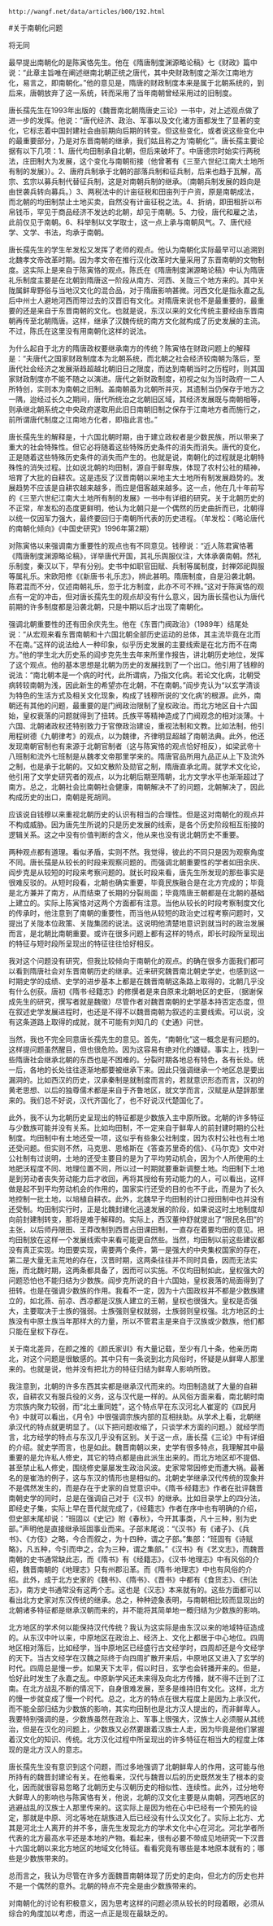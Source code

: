 `http://wangf.net/data/articles/b00/192.html`

#关于南朝化问题

将无同

最早提出南朝化的是陈寅恪先生。他在《隋唐制度渊源略论稿》七《财政》篇中说：“此章主旨唯在阐述继南北朝正统之唐代，其中央财政制度之渐次江南地方化，易言之，即南朝化。”他的意见是，隋唐的财政制度本来是属于北朝系统的，到后来，唐朝放弃了这一系统，转而采用了当年南朝曾经采用过的旧制度。

唐长孺先生在1993年出版的《魏晋南北朝隋唐史三论》一书中，对上述观点做了进一步的发挥。他说：“唐代经济、政治、军事以及文化诸方面都发生了显著的变化，它标志着中国封建社会由前期向后期的转变。但这些变化，或者说这些变化中的最重要部分，乃是对东晋南朝的继承，我们姑且称之为‘南朝化’”。唐长孺主要论据有以下几项：1、唐代均田制承自北朝，但后来破坏了。中唐德宗时始实行两税法，庄田制大为发展，这个变化与南朝衔接（他曾著有《三至六世纪江南大土地所有制的发展》）。2、唐府兵制承于北朝的部落兵制和征兵制，后来也趋于瓦解，高宗、玄宗以募兵制代替征兵制，这是对南朝兵制的继承。（南朝兵制发展的趋向是由世袭兵转向募兵。）3、两税法中的计亩征税和田亩列于户资，原是南朝成法，而北朝的均田制禁止土地买卖，自然没有计亩征税之法。4、折纳，即田租折以布帛钱币，罕见于商品经济不发达的北朝，却见于南朝。5、力役，唐代和雇之法，此前仅见于南朝。6、科举制以文学取士，这一点上承与南朝风气。7、唐代经学、文学、书法，均承于南朝。 

唐长孺先生的学生牟发松又发挥了老师的观点。他认为南朝化实际最早可以追溯到北魏孝文帝改革时期。因为孝文帝在推行汉化改革时大量采用了东晋南朝的文物制度。这实际上是来自于陈寅恪的观点。陈氏在《隋唐制度渊源略论稿》中认为隋唐礼乐制度主要是在北朝到隋唐这一阶段从南方、河西、关陇三个地方来的。其中关陇属鲜卑野俗与当地汉文化的混合品，对于隋唐影响甚微。河西文化是指永嘉之乱后中州士人避地河西而带过去的汉晋旧有文化。对隋唐来说也不是最重要的，最重要的还是来自于东晋南朝的文化。也就是说，东汉以来的文化传统主要经由东晋南朝再传至北朝隋唐。这样，继承了汉魏传统的南方文化就构成了历史发展的主流。不过，陈氏在这里没有用南朝化这样的说法。 

为什么起自于北方的隋唐政权要继承南方的传统？陈寅恪在财政问题上的解释是：“夫唐代之国家财政制度本为北朝系统，而北朝之社会经济较南朝为落后，至唐代社会经济之发展渐趋超越北朝旧日之限度，而达到南朝当时之历程时，则其国家财政制度亦不能不随之以演进。唐代之新财政制度，初视之似为当时政府一二人所特创，实则本为南朝之旧制。盖南朝虽为北朝所并灭，其遗制当仍保存于地方之一隅，迨经过长久之期间，唐代所统治之北朝旧区域，其经济发展既与南朝相等，则承继北朝系统之中央政府遂取用此旧日南朝旧制之保存于江南地方者而施行之，前所谓唐代制度之江南地方化者，即指此言也。” 

唐长孺先生的解释是，十六国北朝时期，由于建立政权者是少数民族，所以带来了重大的社会特殊性。但它必将随着这些特殊历史条件的消失而消失。唐代的变化，正是随着这些特殊历史条件的消失而产生的。也就是说，南朝化的过程就是北朝特殊性的消失过程。比如说北朝的均田制，源自于鲜卑族，体现了农村公社的精神，培育了大批的自耕农。这是违反了汉晋南朝以来地主大土地所有制发展趋势的。发展趋势不应该是自耕农越来越多，而应是佃客越来越多。这一点，他在几十年前写的《三至六世纪江南大土地所有制的发展》一书中有详细的研究。关于北朝历史的不正常，牟发松的态度更鲜明，他认为北朝只是一个偶然的历史曲折而已，北朝得以统一仅因军力强大，最终要回归于南朝所代表的历史进程。（牟发松：《略论唐代的南朝化倾向》《中国史研究》1996年第2期） 

对陈寅恪以来强调南方重要性的观点也有不同意见。钱穆说：“近人陈君寅恪著《隋唐制度渊源略论稿》，详举唐代开国，其礼乐舆服仪注，大体承袭南朝。然礼乐制度，秦汉以下，早有分别。史书中如职官田赋、兵制等属制度，封禅郊祀舆服等属礼乐。宋欧阳修《《新唐书·礼乐志》，辨此甚明。隋唐制度，自是沿袭北朝。陈君混而不分，仅述南朝礼乐，忽于北方制度，此亦不可不辨。”这对于陈寅恪的观点有一定的冲击，但对唐长孺先生的观点却没有什么意义，因为唐长孺也认为唐代前期的许多制度都是沿袭北朝，只是中期以后才出现了南朝化。 

强调北朝重要性的还有田余庆先生。他在《东晋门阀政治》（1989年）结尾处说：“从宏观来看东晋南朝和十六国北朝全部历史运动的总体，其主流毕竟在北而不在南。”这样的说法给人一种印象，似乎历史发展的主要线索是在北方而不在南方。”他的学生北大历史系的阎步克先生去年来所里作报告，讲北朝历史地位，发挥了这个观点。他的基本思想是北朝为历史的发展找到了一个出口。他引用了钱穆的说法：“南北朝本是一个病的时代，此所谓病，乃指文化病。若论文化病，北朝受病转较南朝为浅，因此新生的希望亦在北朝，不在南朝。”阎步克认为“以玄学清谈为特色的生活方式及相关文化现象，构成了钱穆所说的‘文化病’的根源。此外，南朝还有其他的问题，最重要的是门阀政治限制了皇权政治。而北方地区自十六国始，皇权衰落的问题就得到了扭转。氏族平等精神造成了门阀观念的相对淡薄。十六国、北朝诸政权还特别致力于官僚政治建设，重视法制和文教。比如法制，他引用程树德《九朝律考》的观点，以为魏律，齐律明显超越了南朝法典。此外，他还发现南朝官制也有来源于北朝官制者（这与陈寅恪的观点恰好相反），如梁武帝十八班制和流外七班制是从魏孝文帝那里学来的。隋唐官品所用九品正从上下及流外之制，也是承于北朝的。又如文散阶及勋官之制，隋唐直承北周。就学术文化论，他引用了文学史研究者的观点，以为北朝后期至隋朝，北方文学水平也渐渐超过了南方。总之，北朝社会比南朝社会健康，南朝解决不了的问题，北朝解决了，因此构成历史的出口，南朝是死胡同。 

应该说自钱穆以来重视北朝历史的认识有相当的合理性。但是这对南朝化的观点并不构成威胁。因为唐先生所说的只是历史发展的线索，是各个历史阶段相互衔接的逻辑关系。这之中没有价值判断的含义，他从来也没有说北朝历史不重要。 

两种观点都有道理。看似矛盾，实则不然。我觉得，彼此的不同只是因为观察角度不同。唐长孺是从较长的时段来观察问题的。而强调北朝重要性的学者如田余庆、阎步克是从较短的时段来考察问题的。就长时段来看，唐先生所发现的那些事实是很难反驳的。从短时段看，北朝也确实重要，毕竟民族融合是在北方完成的；毕竟是北方兼并了南方，从而结束了长期的分裂局面；毕竟隋唐王朝都是在北朝的基础上建立的。实际上陈寅恪对这两个方面都有注意。当他从较长的时段考察制度文化的传承时，他注意到了南朝的重要性，而当他从较短的政治史过程考察问题时，又提出了关陇本位政策、关陇集团的说法。这说明他清楚地意识到就当时的政治发展而言，是北朝比南朝重要。或许在很多问题上都有这样的特点，即长时段所呈现出的特征与短时段所呈现出的特征往往恰好相反。 

我对这个问题没有研究，但我比较倾向于南朝化的观点。的确在很多方面我们都可以看到隋唐社会对东晋南朝历史的继承。近来研究魏晋南北朝史学史，也感到这一时期史学的成绩、史学的进步基本上都是在魏晋南朝这条路上取得的，北朝几乎没有什么创获。唐初《隋书·经籍志》的修撰者是来自原来北朝地区的史臣，（据谢保成先生的研究，撰写者就是魏徵）尽管作者对魏晋南朝的史学基本持否定态度，但在叙述史学发展进程时，也还是不得不以魏晋南朝为叙述的主要线索。可以说，没有这条道路上取得的成就，就不可能有刘知几的《史通》问世。 

当然，我也不完全同意唐长孺先生的意见。首先，“南朝化”这一概念是有问题的。这样提问题虽然醒目，但也很危险。因为这容易有绝对化的嫌疑。事实上，找到一些隋唐社会继承北朝的东西也是不困难的。分裂时期各地总有特色，各有长处。统一后，各地的长处往往逐渐地都要被继承下来。因此只强调继承一个地区总是要出漏洞的。比如西汉的历史，汉承秦制是就制度而言的，若就意识形态而言，汉初的黄老思想、以后的独尊儒术都是来自于齐鲁地区，就文学而言，汉赋是从楚辞那里来的。我们总不好说，汉代齐国化了，也不好说汉代楚国化了。 

此外，我不认为北朝历史呈现出的特征都是少数族入主中原所致。北朝的许多特征与少数族可能并没有关系。比如均田制，不一定来自于鲜卑人的前封建时期的公社制度。均田制中有土地还受一项，这似乎有些象公社制度，因为农村公社也有土地还受问题。但实则不然，马克思、恩格斯在《答查苏里奇的信》、《马尔克》文中对公社制有过说明，土地的还受主要目的是为了平均劳动机会，因为个人所使用的土地肥沃程度不同、地理位置不同，所以过一时期就要重新调整土地。均田制下土地是到劳动者丧失劳动能力后才收回，再将其授给有劳动能力的人，可以看出，这样做是起不到平均劳动机会的作用的，国家实行还受的目的也不于此，而是为了长久地控制一批土地，以培植自耕农。此外，北魏早于均田制的计口授田制中也并没有还受制。均田制实行时，正是北魏封建化迅速发展的阶段，如果说这时土地制度却向前封建制转变，那将是难于解释的。实际上，西汉董仲舒就提出了“限民名田”的主张，以后师丹限田、王莽改制到西晋占田课田制，一直存在着要均田的意见。把均田制放在这样一个发展线索中来看可能更自然些。当然，均田制以前这些建议都没有真正实现。均田要实现，需要两个条件，第一是强大的中央集权国家的存在，第二是大量无主荒地的存在，汉晋时期，这两条往往并不同时具备，因而无法实施，而北魏时期，这两条都具备了，因而可以实施。不仅均田制如此，皇权强大的问题恐怕也不能归结为少数族。阎步克所说的自十六国始，皇权衰落的局面得到了扭转。也是在强调少数族的作用。我看不一定，因为十六国政权并不都是少数族建立的，如北燕、前凉、西凉都是汉族人建立的王朝，皇权也很强大。皇权是否强大，主要取决于士族的强弱。士族强则皇权就弱，士族弱则皇权强。北方地区的士族没有中原士族当年那样大的力量，所以不管君主是来自于汉族或少数族，他们都只能在皇权下存在。 

关于南北差异，在颜之推的《颜氏家训》有大量记载，至少有几十条，他亲历南北，对这个问题是很敏感的。其中只有一条说到北方风俗时，怀疑是从鲜卑人那里来的。也就是说，他并没有把北方的特征归结为鲜卑人影响所致。 

我注意到，北朝的许多东西其实都是继承汉代而来的。均田制造就了大量的自耕农，自耕农又有服兵役的义务，这与汉代是一样的。从风俗方面来看，南北朝时南方宗族内聚力较弱，而“北土重同姓”，这个特点早在东汉河北人崔寔的《四民月令》中就可以看出，《月令》中很强调宗族内部的互相扶助。从学术上看，北朝继承汉代的特点就更明显了。（以下把问题收缩了，只谈学术方面的问题。）就经学而言，北方经学的特点与东汉几乎没有区别。关于这一点，唐长孺《三论》中有详细的介绍。就史学而言，也是如此。魏晋南朝以来，史学有很多特点，我理解其中最重要的是允许私人修史，其它的特点都是由此派生出来的。而北方地区却不提倡、甚至禁止私人修史，围绕修史屡屡发生政治风波。史家常常因修史而遭大祸。最著名的是崔浩的例子，这与东汉的情形也是相似的。北朝史学继承汉代传统的现象并不是偶然发生的，而是存在于史家的自觉意识中。《隋书·经籍志》作者在批评魏晋南朝史学的同时，总是在强调自己对于《汉书》的继承。比如目录学上的四分法，即经史子集，实际上早在晋代就完成了，《经籍志》作者在序中也有明确的介绍，但史部末尾却说：“班固以《史记》附《春秋》，今开其事类，凡十三种，别为史部。”声明他是直接继承班固事业而来。子部末尾说：“《汉书》有《诸子》、《兵书》、《方伎》之略，今合而叙之，为十四种，谓之子部。”集部：“班固有《诗赋略》，凡五种，今引而申之，合为三种，谓之集部。”《汉书》有《艺文志》，而魏晋南朝的史书通常缺此志，而《隋书》有《经籍志》，《汉书·地理志》中有风俗的介绍，魏晋南朝的《地理志》只有州郡沿革。而《隋书·地理志》中也有风俗的介绍。此外，成于北方史家的《魏书》、《隋书》、《晋书》中都有《食货志》、《刑法志》，南方史书通常没有这两个志。这也是《汉志》本来就有的。这些方面都可以看出北方史家对东汉传统的继承。总之，种种迹象表明，与南朝相比较而显现出的北朝诸多特征都是继承汉朝而来的，并不能将其简单地一概归结为少数族的影响。 

北方地区的学术何以能保持汉代传统？我认为这实际是由东汉以来的地域特征造成的。从东汉中叶以来，中原地区在政治上、经济上、文化上都居于中心地位。四周地区相对落后，比如经学，当中原地区已经盛行古文经学时，四周却还是今文经学的天下。当古文经学在汉魏之际终于向四周扩散开来后，中原地区又进入了玄学的时代。四周总是慢一步。如果天下太平，假以时日，玄学也会转播开来的。但是，恰好此时发生了永嘉之乱。中原新学风还未来得及向北方传播，就不得不迁到了江南。在北方战乱不断的情况下，自身很难发展，至多是维持旧有文化。这样，北方的慢一步就变成了慢一个时代。总之，北方的特点在很大程度上是因为上承汉代，而不能全部归结为少数族的影响，其实均田制也是北方汉人提出的，而非鲜卑人。我要特别强调的是，少数族虽然在政治上、军事上很强大，汉族士人必须服从其统治，但是在汉化的问题上，少数族又必然要跟着汉族士人走，因为毕竟是他们掌握着汉文化的知识、传统。北方汉化过程中所呈现出的许多特征在相当大的程度上体现的是北方汉人的意志。 

唐长孺先生没有意识到这个问题，而过多地强调了北朝鲜卑人的作用，这可能与他所持有的魏晋封建论有关。在他看来，汉代与魏晋以后的历史既然发生了根本的变化，因而就很容易忽略了北朝历史与汉朝历史的相似性、连续性。此外，过分地夸大鲜卑人的影响也与陈寅恪有关，他说，北朝的汉文化主要是从南朝，河西地区的逃避战乱的汉族士人那里传来的。这实际上是因为他在心中已经有一个预先的设定，那就是中原、河北等地在胡族进入后已经没有什么汉文化了。实际上北方、尤其是河北士人离开的并不多，唐先生发现北方的学术文化中心在河北。河北学者所代表的北方最高水平还是本地的产物。看起来，很有必要不带成见地研究一下汉晋十六国北朝以来北方地区的地域文化特征。看看究竟有哪些是本地原本就有的；哪些是少数族带来的。 

总而言之，我认为尽管在许多方面魏晋南朝体现了历史的走向，但北方的历史也并不是一个偶然的意外。北朝的特点不完全是由少数族带来的。 

对南朝化的讨论有积极意义，因为思考这样的问题必须从较长的时段着眼，必须从综合的角度加以考虑，而这一点正是现在最缺乏的。
